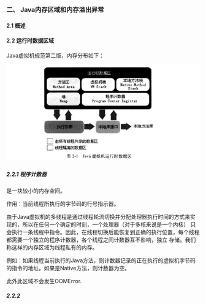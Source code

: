 ### 二、 Java内存区域和内存溢出异常
#### 2.1 概述
#### 2.2 运行时数据区域
Java虚拟机规范第二版，内存分布如下：

![](./asserts/001.png)

##### 2.2.1 程序计数器
是一块较小的内存空间。

作用：当前线程所执行的字节码的行号指示器。

由于Java虚拟机的多线程是通过线程轮流切换并分配处理器执行时间的方式来实现的，所以在任何一个确定的时刻，一个处理器（对于多核来说是一个内核）
只会执行一条线程中指令。因此，在线程切换后能恢复到正确的执行位置，每个线程都需要一个独立的程序计数器，各个线程之间计数器互不影响，独立
存储。我们称这样的内存区域为线程私有的内存。

例如：如果线程当前执行的Java方法，则计数器记录的正在执行的虚拟机字节码的指令的地址。如果是Native方法，则计数器为空。

此外此区域不会发生OOMError.

##### 2.2.2